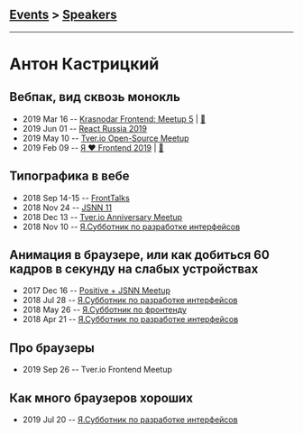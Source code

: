 ## [Events](../README.md) > [Speakers](../speakers.md)
---

# Антон Кастрицкий

## Вебпак, вид сквозь монокль
- 2019 Mar 16 -- [Krasnodar Frontend: Meetup 5](https://www.youtube.com/watch?v=6Q3DmKH-ehY)  | [:notebook:](https://yadi.sk/i/S2BUWNht_6zPPA)  
- 2019 Jun 01 -- [React Russia 2019](https://www.youtube.com/watch?v=WI7lB27ZslQ)    
- 2019 May 10 -- [Tver.io Open-Source Meetup](https://youtu.be/qcj2bX4sB9E?list=PLiOxDlmyqigwsET23hypu15X7vTgxt00L)    
- 2019 Feb 09 -- [Я ❤ Frontend 2019](https://www.youtube.com/watch?v=Tg8IVbvturM)  | [:notebook:](https://yadi.sk/i/9oydqY8iwcY__A)  
## Типографика в вебе
- 2018 Sep 14-15 -- [FrontTalks](https://events.yandex.ru/lib/talks/6359/)    
- 2018 Nov 24 -- [JSNN 11](https://www.youtube.com/watch?v=bOAWcPg-Miw)    
- 2018 Dec 13 -- [Tver.io Anniversary Meetup](https://www.youtube.com/watch?v=qlAV7OrdJtc)    
- 2018 Nov 10 -- [Я.Субботник по разработке интерфейсов](https://events.yandex.ru/lib/talks/6682/)    
## Анимация в браузере, или как добиться 60 кадров в секунду на слабых устройствах
- 2017 Dec 16 -- [Positive + JSNN Meetup](https://www.youtube.com/watch?v=w0FiCUP9tD8)    
- 2018 Jul 28 -- [Я.Субботник по разработке интерфейсов](https://events.yandex.ru/lib/talks/5925/)    
- 2018 May 26 -- [Я.Субботник по фронтенду](https://events.yandex.ru/lib/talks/5952/)    
- 2018 Apr 21 -- [Я.Субботник по разработке интерфейсов](https://events.yandex.ru/lib/talks/5738/)    
## Про браузеры
- 2019 Sep 26 -- Tver.io Frontend Meetup    
## Как много браузеров хороших
- 2019 Jul 20 -- [Я.Субботник по разработке интерфейсов](https://events.yandex.ru/lib/talks/7519/)    
